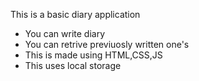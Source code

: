 <p>This is a basic diary application</p>
<ul>
  <li>You can write diary</li>
  <li>You can retrive previuosly written one's</li>
  <li>This is made using HTML,CSS,JS</li>
  <li>This uses local storage</li>
</ul>
